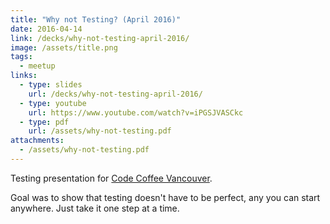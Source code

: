 ```yaml
---
title: "Why not Testing? (April 2016)"
date: 2016-04-14
link: /decks/why-not-testing-april-2016/
image: /assets/title.png
tags:
  - meetup
links:
  - type: slides
    url: /decks/why-not-testing-april-2016/
  - type: youtube
    url: https://www.youtube.com/watch?v=iPGSJVASCkc
  - type: pdf
    url: /assets/why-not-testing.pdf
attachments:
  - /assets/why-not-testing.pdf
---
```

Testing presentation for [Code Coffee Vancouver](https://www.meetup.com/Code-Coffee-Vancouver/events/230135012/).

Goal was to show that testing doesn't have to be perfect, any you can start anywhere. Just take it one step at a time.
